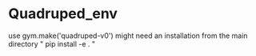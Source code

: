 # Quadruped_env

use gym.make('quadruped-v0')
might need an installation from the main directory
    " pip install -e . "
